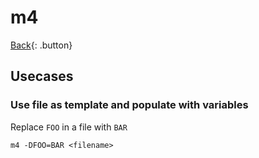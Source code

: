 # m4

[Back](../index.md#m4){: .button}

## Usecases

### Use file as template and populate with variables

Replace `FOO` in a file with `BAR`

```
m4 -DFOO=BAR <filename>
```

